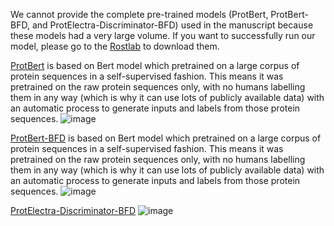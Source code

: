 We cannot provide the complete pre-trained models (ProtBert, ProtBert-BFD, and ProtElectra-Discriminator-BFD) used in the manuscript because these models had a very large volume. If you want to successfully run our model, please go to the [Rostlab](https://huggingface.co/Rostlab) to download them.

[ProtBert](https://huggingface.co/Rostlab/prot_bert/tree/main) is based on Bert model which pretrained on a large corpus of protein sequences in a self-supervised fashion. This means it was pretrained on the raw protein sequences only, with no humans labelling them in any way (which is why it can use lots of publicly available data) with an automatic process to generate inputs and labels from those protein sequences.
![image](https://github.com/QiufenChen/CPPCGM/assets/52032167/cdc400c2-a24d-4d7c-9904-af847a4d7267)

[ProtBert-BFD](https://huggingface.co/Rostlab/prot_bert_bfd/tree/main) is based on Bert model which pretrained on a large corpus of protein sequences in a self-supervised fashion. This means it was pretrained on the raw protein sequences only, with no humans labelling them in any way (which is why it can use lots of publicly available data) with an automatic process to generate inputs and labels from those protein sequences.
![image](https://github.com/QiufenChen/CPPCGM/assets/52032167/e2bcae6d-52d4-4ff2-bebf-ddadc90f69a3)


[ProtElectra-Discriminator-BFD](https://huggingface.co/Rostlab/prot_electra_discriminator_bfd/tree/main)
![image](https://github.com/QiufenChen/CPPCGM/assets/52032167/aa54c8dd-5875-4d0b-a931-dbc46e74533b)

